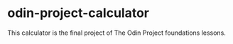 # odin-project-calculator
This calculator is the final project of The Odin Project foundations lessons.
